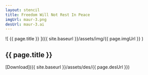 ```yaml
---
layout: stencil
title: Freedom Will Not Rest In Peace 
imgUrl: maur-3.png
desUrl: maur-3.ai
---
```


![ {{ page.title }} ]({{ site.baseurl }}/assets/img/{{ page.imgUrl }} )

{{ page.title }}
---

[Download]({{ site.baseurl }}/assets/des/{{ page.desUrl }})
